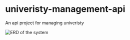 # univeristy-management-api
An api project for managing univeristy 

![ERD of the system](https://www.softwareideas.net/i/DirectImage/1917/Entity-relationship-diagram-for-University-system)
